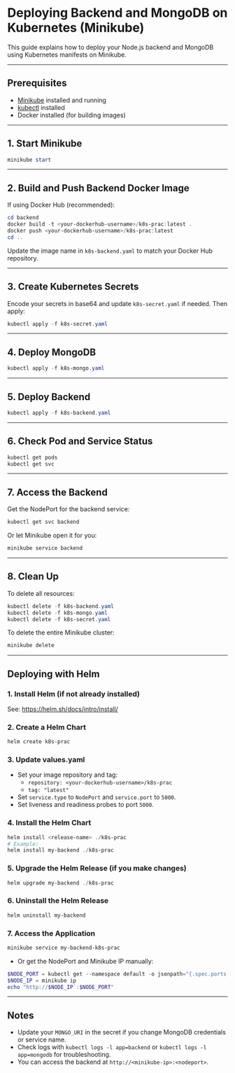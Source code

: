 # Deploying Backend and MongoDB on Kubernetes (Minikube)

This guide explains how to deploy your Node.js backend and MongoDB using Kubernetes manifests on Minikube.

---

## Prerequisites
- [Minikube](https://minikube.sigs.k8s.io/docs/) installed and running
- [kubectl](https://kubernetes.io/docs/tasks/tools/) installed
- Docker installed (for building images)

---

## 1. Start Minikube
```powershell
minikube start
```

---

## 2. Build and Push Backend Docker Image
If using Docker Hub (recommended):
```powershell
cd backend
docker build -t <your-dockerhub-username>/k8s-prac:latest .
docker push <your-dockerhub-username>/k8s-prac:latest
cd ..
```
Update the image name in `k8s-backend.yaml` to match your Docker Hub repository.

---

## 3. Create Kubernetes Secrets
Encode your secrets in base64 and update `k8s-secret.yaml` if needed. Then apply:
```powershell
kubectl apply -f k8s-secret.yaml
```

---

## 4. Deploy MongoDB
```powershell
kubectl apply -f k8s-mongo.yaml
```

---

## 5. Deploy Backend
```powershell
kubectl apply -f k8s-backend.yaml
```

---

## 6. Check Pod and Service Status
```powershell
kubectl get pods
kubectl get svc
```

---

## 7. Access the Backend
Get the NodePort for the backend service:
```powershell
kubectl get svc backend
```
Or let Minikube open it for you:
```powershell
minikube service backend
```

---

## 8. Clean Up
To delete all resources:
```powershell
kubectl delete -f k8s-backend.yaml
kubectl delete -f k8s-mongo.yaml
kubectl delete -f k8s-secret.yaml
```
To delete the entire Minikube cluster:
```powershell
minikube delete
```

---

## Deploying with Helm

### 1. Install Helm (if not already installed)
See: https://helm.sh/docs/intro/install/

### 2. Create a Helm Chart
```powershell
helm create k8s-prac
```

### 3. Update values.yaml
- Set your image repository and tag:
  - `repository: <your-dockerhub-username>/k8s-prac`
  - `tag: "latest"`
- Set `service.type` to `NodePort` and `service.port` to `5000`.
- Set liveness and readiness probes to port `5000`.

### 4. Install the Helm Chart
```powershell
helm install <release-name> ./k8s-prac
# Example:
helm install my-backend ./k8s-prac
```

### 5. Upgrade the Helm Release (if you make changes)
```powershell
helm upgrade my-backend ./k8s-prac
```

### 6. Uninstall the Helm Release
```powershell
helm uninstall my-backend
```

### 7. Access the Application
```powershell
minikube service my-backend-k8s-prac
```

- Or get the NodePort and Minikube IP manually:
```powershell
$NODE_PORT = kubectl get --namespace default -o jsonpath="{.spec.ports[0].nodePort}" services my-backend-k8s-prac
$NODE_IP = minikube ip
echo "http://$NODE_IP`:$NODE_PORT"
```

---

## Notes
- Update your `MONGO_URI` in the secret if you change MongoDB credentials or service name.
- Check logs with `kubectl logs -l app=backend` or `kubectl logs -l app=mongodb` for troubleshooting.
- You can access the backend at `http://<minikube-ip>:<nodeport>`.
